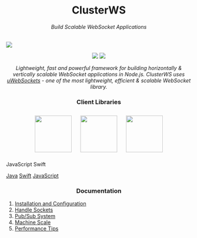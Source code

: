 <h1 align="center">ClusterWS</h1> 
<h6 align="center">Build Scalable WebSocket Applications</h6>

![](https://u.cubeupload.com/goriunovd/ClusterWS.gif)

<p align="center">
 <a title="NPM Version" href="https://badge.fury.io/js/clusterws"><img src="https://badge.fury.io/js/clusterws.svg"></a>
 <a title="GitHub version" href="https://badge.fury.io/gh/goriunov%2FClusterWS"><img src="https://badge.fury.io/gh/goriunov%2FClusterWS.svg"></a>
</p>

<p align="center">
    <i>Lightweight, fast and powerful framework for building horizontally & vertically scalable WebSocket applications in Node.js. ClusterWS uses <a href="https://github.com/uNetworking/uWebSockets">uWebSockets</a> - one of the most lightweight, efficient & scalable WebSocket library.</i>
</p>

<h3 align="center">
    Client Libraries
</h3>

<p align="center">
<a href="https://github.com/ClusterWS/ClusterWS-Client-Swift"><img style="width:100px; margin: 10px;" src="https://u.cubeupload.com/goriunovd/appleswiftlogo.png" /></a>
<a href="https://github.com/ClusterWS/ClusterWS-Client-Java"><img style="width:100px; margin: 10px;" src="https://u.cubeupload.com/goriunovd/javalogovector.png" /></a>
<a href="https://github.com/ClusterWS/ClusterWS-Client-JS"><img style="width:100px; margin: 10px;" src="https://u.cubeupload.com/goriunovd/240pxUnofficialJavaS.png" /></a>

<a>JavaScript</a>
<a>Swift</a>
</p>

[Java](https://github.com/ClusterWS/ClusterWS-Client-Java)
[Swift](https://github.com/ClusterWS/ClusterWS-Client-Swift)
[JavaScript](https://github.com/ClusterWS/ClusterWS-Client-JS)

<h3 align="center">
    Documentation
</h3>

1. [Installation and Configuration](https://github.com/ClusterWS/ClusterWS/wiki/Installation-and-Configuration)
2. [Handle Sockets](https://github.com/ClusterWS/ClusterWS/wiki/Handle-Sockets)
3. [Pub/Sub System](https://github.com/ClusterWS/ClusterWS/wiki/Pub-Sub-System)
4. [Machine Scale](https://github.com/ClusterWS/ClusterWS/wiki/Machine-Scale)
5. [Performance Tips](https://github.com/ClusterWS/ClusterWS/wiki/Performance-Tips)

<!-- 
<h3 align="center">
    <a href="https://github.com/ClusterWS/ClusterWS/wiki"><strong>ClusterWS's Documentation</strong></a>
</h3> -->
